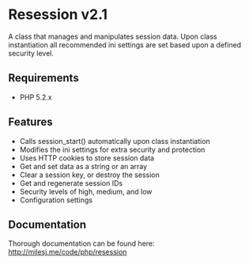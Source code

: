 # Resession v2.1 #

A class that manages and manipulates session data. Upon class instantiation all recommended ini settings are set based upon a defined security level.

## Requirements ##

* PHP 5.2.x

## Features ##

* Calls session_start() automatically upon class instantiation
* Modifies the ini settings for extra security and protection
* Uses HTTP cookies to store session data
* Get and set data as a string or an array
* Clear a session key, or destroy the session
* Get and regenerate session IDs
* Security levels of high, medium, and low
* Configuration settings

## Documentation ##

Thorough documentation can be found here: http://milesj.me/code/php/resession

